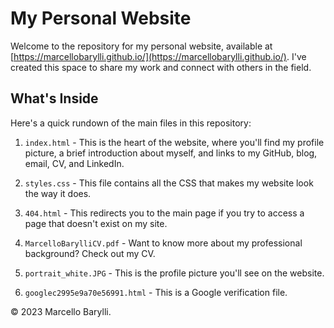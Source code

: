 # My Personal Website

Welcome to the repository for my personal website, available at [https://marcellobarylli.github.io/](https://marcellobarylli.github.io/). I've created this space to share my work and connect with others in the field.

## What's Inside

Here's a quick rundown of the main files in this repository:

1. `index.html` - This is the heart of the website, where you'll find my profile picture, a brief introduction about myself, and links to my GitHub, blog, email, CV, and LinkedIn.

2. `styles.css` - This file contains all the CSS that makes my website look the way it does.

3. `404.html` - This redirects you to the main page if you try to access a page that doesn't exist on my site.

4. `MarcelloBarylliCV.pdf` - Want to know more about my professional background? Check out my CV.

5. `portrait_white.JPG` - This is the profile picture you'll see on the website.

6. `googlec2995e9a70e56991.html` - This is a Google verification file.

© 2023 Marcello Barylli.
